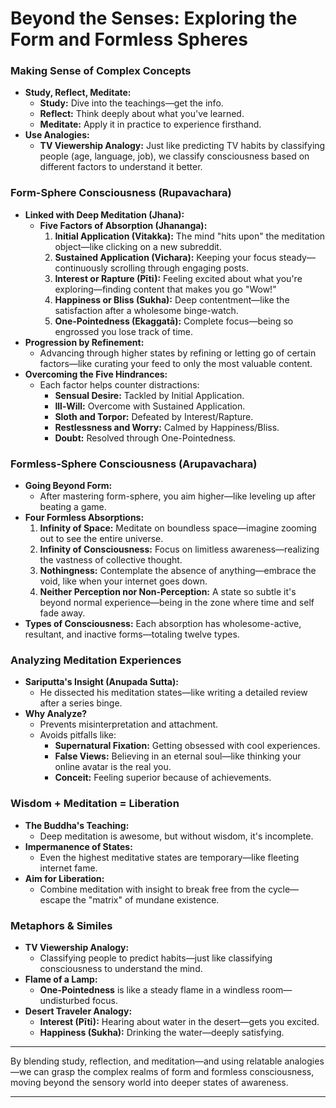 # Beyond the Senses: Exploring the Form and Formless Spheres

### **Making Sense of Complex Concepts**

- **Study, Reflect, Meditate:**
  - **Study:** Dive into the teachings—get the info.
  - **Reflect:** Think deeply about what you've learned.
  - **Meditate:** Apply it in practice to experience firsthand.
- **Use Analogies:**
  - **TV Viewership Analogy:** Just like predicting TV habits by classifying people (age, language, job), we classify consciousness based on different factors to understand it better.

### **Form-Sphere Consciousness (Rupavachara)**

- **Linked with Deep Meditation (Jhana):**
  - **Five Factors of Absorption (Jhananga):**
    1. **Initial Application (Vitakka):** The mind "hits upon" the meditation object—like clicking on a new subreddit.
    2. **Sustained Application (Vichara):** Keeping your focus steady—continuously scrolling through engaging posts.
    3. **Interest or Rapture (Pīti):** Feeling excited about what you're exploring—finding content that makes you go "Wow!"
    4. **Happiness or Bliss (Sukha):** Deep contentment—like the satisfaction after a wholesome binge-watch.
    5. **One-Pointedness (Ekaggatā):** Complete focus—being so engrossed you lose track of time.
- **Progression by Refinement:**
  - Advancing through higher states by refining or letting go of certain factors—like curating your feed to only the most valuable content.
- **Overcoming the Five Hindrances:**
  - Each factor helps counter distractions:
    - **Sensual Desire:** Tackled by Initial Application.
    - **Ill-Will:** Overcome with Sustained Application.
    - **Sloth and Torpor:** Defeated by Interest/Rapture.
    - **Restlessness and Worry:** Calmed by Happiness/Bliss.
    - **Doubt:** Resolved through One-Pointedness.

### **Formless-Sphere Consciousness (Arupavachara)**

- **Going Beyond Form:**
  - After mastering form-sphere, you aim higher—like leveling up after beating a game.
- **Four Formless Absorptions:**
  1. **Infinity of Space:** Meditate on boundless space—imagine zooming out to see the entire universe.
  2. **Infinity of Consciousness:** Focus on limitless awareness—realizing the vastness of collective thought.
  3. **Nothingness:** Contemplate the absence of anything—embrace the void, like when your internet goes down.
  4. **Neither Perception nor Non-Perception:** A state so subtle it's beyond normal experience—being in the zone where time and self fade away.
- **Types of Consciousness:** Each absorption has wholesome-active, resultant, and inactive forms—totaling twelve types.

### **Analyzing Meditation Experiences**

- **Sariputta's Insight (Anupada Sutta):**
  - He dissected his meditation states—like writing a detailed review after a series binge.
- **Why Analyze?**
  - Prevents misinterpretation and attachment.
  - Avoids pitfalls like:
    - **Supernatural Fixation:** Getting obsessed with cool experiences.
    - **False Views:** Believing in an eternal soul—like thinking your online avatar is the real you.
    - **Conceit:** Feeling superior because of achievements.

### **Wisdom + Meditation = Liberation**

- **The Buddha's Teaching:**
  - Deep meditation is awesome, but without wisdom, it's incomplete.
- **Impermanence of States:**
  - Even the highest meditative states are temporary—like fleeting internet fame.
- **Aim for Liberation:**
  - Combine meditation with insight to break free from the cycle—escape the "matrix" of mundane existence.

### **Metaphors & Similes**

- **TV Viewership Analogy:**
  - Classifying people to predict habits—just like classifying consciousness to understand the mind.
- **Flame of a Lamp:**
  - **One-Pointedness** is like a steady flame in a windless room—undisturbed focus.
- **Desert Traveler Analogy:**
  - **Interest (Pīti):** Hearing about water in the desert—gets you excited.
  - **Happiness (Sukha):** Drinking the water—deeply satisfying.

---

By blending study, reflection, and meditation—and using relatable analogies—we can grasp the complex realms of form and formless consciousness, moving beyond the sensory world into deeper states of awareness.

---
